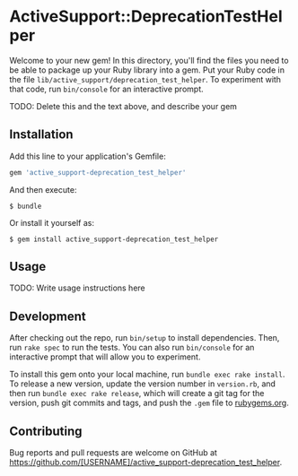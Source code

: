 # ActiveSupport::DeprecationTestHelper

Welcome to your new gem! In this directory, you'll find the files you need to be able to package up your Ruby library into a gem. Put your Ruby code in the file `lib/active_support/deprecation_test_helper`. To experiment with that code, run `bin/console` for an interactive prompt.

TODO: Delete this and the text above, and describe your gem

## Installation

Add this line to your application's Gemfile:

```ruby
gem 'active_support-deprecation_test_helper'
```

And then execute:

    $ bundle

Or install it yourself as:

    $ gem install active_support-deprecation_test_helper

## Usage

TODO: Write usage instructions here

## Development

After checking out the repo, run `bin/setup` to install dependencies. Then, run `rake spec` to run the tests. You can also run `bin/console` for an interactive prompt that will allow you to experiment.

To install this gem onto your local machine, run `bundle exec rake install`. To release a new version, update the version number in `version.rb`, and then run `bundle exec rake release`, which will create a git tag for the version, push git commits and tags, and push the `.gem` file to [rubygems.org](https://rubygems.org).

## Contributing

Bug reports and pull requests are welcome on GitHub at https://github.com/[USERNAME]/active_support-deprecation_test_helper.
